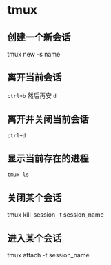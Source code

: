 # tmux 

## 创建一个新会话

tmux new -s name

## 离开当前会话

`ctrl+b` 然后再安 `d`

## 离开并关闭当前会话

`ctrl+d`

## 显示当前存在的进程

`tmux ls`

## 关闭某个会话

tmux kill-session -t session_name

## 进入某个会话

tmux attach -t session_name